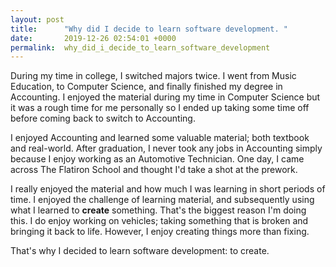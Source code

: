 ```yaml
---
layout: post
title:      "Why did I decide to learn software development. "
date:       2019-12-26 02:54:01 +0000
permalink:  why_did_i_decide_to_learn_software_development
---
```



During my time in college, I switched majors twice. I went from Music Education, to Computer Science, and finally finished my degree in Accounting. I enjoyed the material during my time in Computer Science but it was a rough time for me personally so I ended up taking some time off before coming back to switch to Accounting. 

I enjoyed Accounting and learned some valuable material; both textbook and real-world. After graduation, I never took any jobs in Accounting simply because I enjoy working as an Automotive Technician. One day, I came across The Flatiron School and thought I'd take a shot at the prework. 

I really enjoyed the material and how much I was learning in short periods of time. I enjoyed the challenge of learning material, and subsequently using what I learned to **create** something. That's the biggest reason I'm doing this. I do enjoy working on vehicles; taking something that is broken and bringing it back to life. However, I enjoy creating things more than fixing.

That's why I decided to learn software development: to create.
